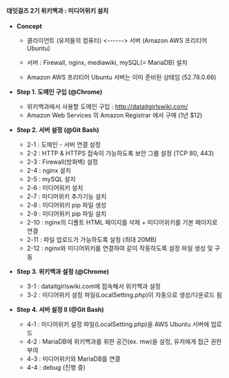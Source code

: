 #### 데잇걸즈 2기 위키백과 : 미디어위키 설치 



- **Concept**

  - 클라이언트 (유저들의 컴퓨터) <------> 서버 (Amazon AWS 프리티어 Ubuntu)

  - 서버 : Firewall, nginx, mediawiki, mySQL(= MariaDB) 설치
  - Amazon AWS 프리티어 Ubuntu 서버는 이미 준비된 상태임 (52.78.0.66)

- **Step 1. 도메인 구입 (@Chrome)**

  - 위키백과에서 사용할 도메인 구입 : http://dataitgirlswiki.com/
  - Amazon Web Services 의 Amazon Registrar 에서 구매 (1년 $12)



- **Step 2. 서버 설정 (@Git Bash)**

  - 2-1 : 도메인 - 서버 연결 설정
  - 2-2 : HTTP & HTTPS 접속이 가능하도록 보안 그룹 설정 (TCP 80, 443)
  - 2-3 : Firewall(방화벽) 설정
  - 2-4 : nginx 설치
  - 2-5 : mySQL 설치
  - 2-6 : 미디어위키 설치
  - 2-7 : 미디어위키 추가기능 설치
  - 2-8 : 미디어위키 pip 파일 생성
  - 2-9 : 미디어위키 pip 파일 설치
  - 2-10 : nginx의 디폴트 HTML 페이지를 삭제 + 미디어위키를 기본 페이지로 연결
  - 2-11 : 파일 업로드가 가능하도록 설정 (최대 20MB)
  - 2-12 : nginx와 미디어위키를 연결하여 같이 작동하도록 설정 파일 생성 및 구동

- **Step 3. 위키백과 설정 (@Chrome)**

  - 3-1 : dataitgirlswiki.com에 접속해서 위키백과 설정
  - 3-2 : 미디어위키 설정 파일(LocalSetting.php)이 자동으로 생성/다운로드 됨



- **Step 4. 서버 설정 Ⅱ (@Git Bash)**
  - 4-1 : 미디어위키 설정 파일(LocalSetting.php)을 AWS Ubuntu 서버에 업로드
  - 4-2 : MariaDB에 위키백과를 위한 공간(ex. mw)을 설정, 유저에게 접근 권한 부여
  - 4-3 : 미디어위키와 MariaDB를 연결
  - 4-4 : debug (진행 중)

